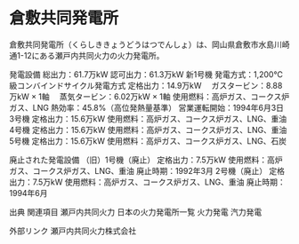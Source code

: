 # 倉敷共同発電所

倉敷共同発電所（くらしききょうどうはつでんしょ）は、岡山県倉敷市水島川崎通1-12にある瀬戸内共同火力の火力発電所。

発電設備
総出力：61.7万kW
認可出力：61.3万kW
新1号機
発電方式：1,200℃級コンバインドサイクル発電方式
定格出力：14.9万kW
　ガスタービン：8.88万kW × 1軸
　蒸気タービン：6.02万kW × 1軸
使用燃料：高炉ガス、コークス炉ガス、LNG
熱効率：45.8%（高位発熱量基準）
営業運転開始：1994年6月3日
3号機
定格出力：15.6万kW
使用燃料：高炉ガス、コークス炉ガス、LNG、重油
4号機
定格出力：15.6万kW
使用燃料：高炉ガス、コークス炉ガス、LNG、重油
5号機
定格出力：15.6万kW
使用燃料：高炉ガス、コークス炉ガス、LNG、石炭

廃止された発電設備
（旧）1号機（廃止）
定格出力：7.5万kW
使用燃料：高炉ガス、コークス炉ガス、LNG、重油
廃止時期：1992年3月
2号機（廃止）
定格出力：7.5万kW
使用燃料：高炉ガス、コークス炉ガス、LNG、重油
廃止時期：1994年6月

出典
関連項目
瀬戸内共同火力
日本の火力発電所一覧
火力発電
汽力発電

外部リンク
瀬戸内共同火力株式会社
